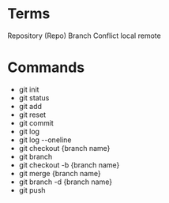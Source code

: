 # Terms
Repository (Repo)
Branch
Conflict
local
remote
# Commands
- git init
- git status
- git add
- git reset 
- git commit 
- git log
- git log --oneline
- git checkout {branch name}
- git branch
- git checkout -b {branch name}
- git merge {branch name}
- git branch -d {branch name}
- git push